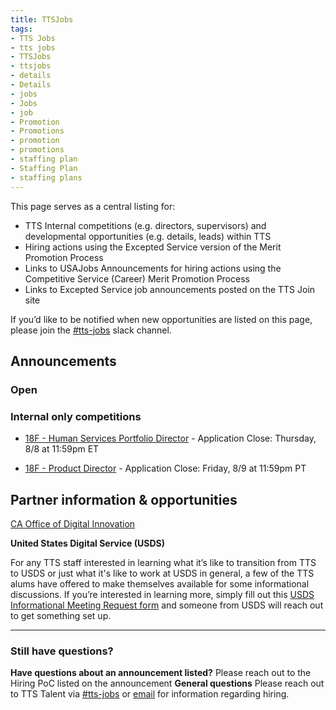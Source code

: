 ```yaml
---
title: TTSJobs
tags:
- TTS Jobs
- tts jobs
- TTSJobs
- ttsjobs
- details
- Details
- jobs 
- Jobs
- job
- Promotion
- Promotions
- promotion
- promotions
- staffing plan
- Staffing Plan
- staffing plans
---
```


This page serves as a central listing for:

- TTS Internal competitions (e.g. directors, supervisors) and developmental opportunities (e.g. details, leads) within TTS
- Hiring actions using the Excepted Service version of the Merit Promotion Process
- Links to USAJobs Announcements for hiring actions using the Competitive Service (Career) Merit Promotion Process
- Links to Excepted Service job announcements posted on the TTS Join site

If you’d like to be notified when new opportunities are listed on this page, please join the [#tts-jobs](https://gsa-tts.slack.com/messages/tts-jobs/) slack channel.

## Announcements

### Open


### Internal only competitions

- [18F - Human Services Portfolio Director](https://docs.google.com/document/d/1I3Gfd3i0qQT1_K6bATGqrDLKlfGX4wuxIISlulRNgT8/edit#) - Application Close: Thursday, 8/8 at 11:59pm ET

- [18F - Product Director](https://docs.google.com/document/d/10qEbGbu9lJU0yFKNxQKoWtraYhwUydU7G7AaMGQ0bSs/edit?usp=sharing) - Application Close: Friday, 8/9 at 11:59pm PT

## Partner information & opportunities

[CA Office of Digital Innovation](https://www.govops.ca.gov/innovation/) 

**United States Digital Service (USDS)**

For any TTS staff interested in learning what it’s like to transition from TTS to USDS or just what it's like to work at USDS in general, a few of the TTS alums have offered to make themselves available for some informational discussions. If you’re interested in learning more, simply fill out this [USDS Informational Meeting Request form](https://docs.google.com/forms/d/e/1FAIpQLSfzbkhF6ahHv8-mu3BOpl6l7qg_kVyHuGUpDMcA-cPW60BfoQ/viewform?usp=sf_link) and someone from USDS will reach out to get something set up.

---------------------------------------------------------------------

### Still have questions?

**Have questions about an announcement listed?** Please reach out to the Hiring PoC listed on the announcement
**General questions** Please reach out to TTS Talent via [#tts-jobs](https://gsa-tts.slack.com/messages/tts-jobs/) or [email](mailto:tts-talentteam@gsa.gov) for information regarding hiring.
